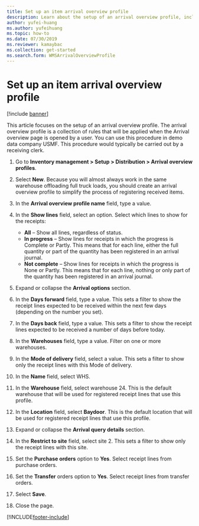 ```yaml
--- 
title: Set up an item arrival overview profile
description: Learn about the setup of an arrival overview profile, including a step-by-step process using the USMF demo data company.
author: yufei-huang
ms.author: yufeihuang
ms.topic: how-to
ms.date: 07/30/2019
ms.reviewer: kamaybac
ms.collection: get-started   
ms.search.form: WMSArrivalOverviewProfile
---
```


# Set up an item arrival overview profile

[!include [banner](../../includes/banner.md)]

This article focuses on the setup of an arrival overview profile. The arrival overview profile is a collection of rules that will be applied when the Arrival overview page is opened by a user. You can use this procedure in demo data company USMF. This procedure would typically be carried out by a receiving clerk.

1. Go to **Inventory management > Setup > Distribution > Arrival overview profiles**.
2. Select **New**. Because you will almost always work in the same warehouse offloading full truck loads, you should create an arrival overview profile to simplify the process of registering received items.  
3. In the **Arrival overview profile name** field, type a value.
4. In the **Show lines** field, select an option. Select which lines to show for the receipts:  

    - **All** – Show all lines, regardless of status.   
    - **In progress** – Show lines for receipts in which the progress is Complete or Partly. This means that for each line, either the full quantity or part of the quantity has been registered in an arrival journal.   
    - **Not complete** – Show lines for receipts in which the progress is None or Partly. This means that for each line, nothing or only part of the quantity has been registered in an arrival journal.  

5. Expand or collapse the **Arrival options** section.
6. In the **Days forward** field, type a value. This sets a filter to show the receipt lines expected to be received within the next few days (depending on the number you set).  
7. In the **Days back** field, type a value. This sets a filter to show the receipt lines expected to be received a number of days before today.  
8. In the **Warehouses** field, type a value. Filter on one or more warehouses.  
9. In the **Mode of delivery** field, select a value. This sets a filter to show only the receipt lines with this Mode of delivery.  
10. In the **Name** field, select WHS.
11. In the **Warehouse** field, select warehouse 24. This is the default warehouse that will be used for registered receipt lines that use this profile.  
12. In the **Location** field, select **Baydoor**. This is the default location that will be used for registered receipt lines that use this profile.  
13. Expand or collapse the **Arrival query details** section.
14. In the **Restrict to site** field, select site 2. This sets a filter to show only the receipt lines with this site.  
15. Set the **Purchase orders** option to **Yes**. Select receipt lines from purchase orders.  
16. Set the **Transfer** orders option to **Yes**. Select receipt lines from transfer orders.  
17. Select **Save**.
18. Close the page.



[!INCLUDE[footer-include](../../../includes/footer-banner.md)]
